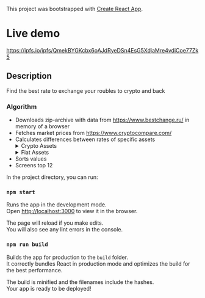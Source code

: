 This project was bootstrapped with [Create React App](https://github.com/facebook/create-react-app).

# Live demo

https://ipfs.io/ipfs/QmekBYGKcbx6oAJdRyeDSn4EsG5XdjaMre4vdiCoe77Zk5

## Description

Find the best rate to exchange your roubles to crypto and back

### Algorithm

- Downloads zip-archive with data from https://www.bestchange.ru/ in memory of a browser
- Fetches market prices from  https://www.cryptocompare.com/
- Calculates differences between rates of specific assets
    <details><summary>Crypto Assets</summary>
        <ul>
            <li>BTC</li>
            <li>ETH</li>
            <li>BCH</li>
            <li>BSV</li>
            <li>BTG</li>
            <li>ETC</li>
            <li>LTC</li>
            <li>XRP</li>
            <li>XMR</li>
            <li>DASH</li>
            <li>ZEC</li>
            <li>USD</li>
            <li>PAX</li>
            <li>XEM</li>
            <li>REP</li>
            <li>NEO</li>
            <li>EOS</li>
            <li>IOTA</li>
            <li>LSK</li>
            <li>ADA</li>
            <li>XLM</li>
            <li>WAVES</li>
            <li>OMG</li>
            <li>BNB</li>
            <li>ICX</li>
            <li>BAT</li>
        </ul>
    </details>
    <details><summary>Fiat Assets</summary>
        <ul>    
            <li>Sberbank Roubles</li>
            <li>Yandex Money Roubles</li>
            <li>QIWI Roubles</li>    
        </ul>    
    </details>
- Sorts values
- Screens top 12

In the project directory, you can run:

### `npm start`

Runs the app in the development mode.<br />
Open [http://localhost:3000](http://localhost:3000) to view it in the browser.

The page will reload if you make edits.<br />
You will also see any lint errors in the console.

### `npm run build`

Builds the app for production to the `build` folder.<br />
It correctly bundles React in production mode and optimizes the build for the best performance.

The build is minified and the filenames include the hashes.<br />
Your app is ready to be deployed!
